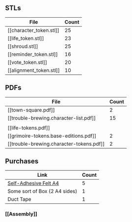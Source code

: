 ## STLs

| File                                                                                                    | Count |
| ------------------------------------------------------------------------------------------------------- | ----- |
| [[character_token.stl]]                                                                                 | 25    |
| [[life_token.stl]]                                                                                      | 23    |
| [[shroud.stl]]                                                                                          | 25    |
| [[reminder_token.stl]]                                                                                  | 16    |
| [[vote_token.stl]]                                                                                      | 20    |
| [[alignment_token.stl]]                                                                                 | 10    |
## PDFs
| File                                     | Count |
| ---------------------------------------- | ----- |
| [[town-square.pdf]]                      | 2     |
| [[trouble-brewing.character-list.pdf]]   | 15    |
|                                          |       |
| [[life-tokens.pdf]]                      |       |
| [[grimoire-tokens.base-editions.pdf]]    | 2     |
| [[trouble-brewing.character-tokens.pdf]] | 2     |
## Purchases
| Link                                                                                                    | Count |
| ------------------------------------------------------------------------------------------------------- | ----- |
| [Self-Adhesive Felt A4](https://www.hobbycraft.co.uk/black-self-adhesive-felt-sheet-a4/5728371000.html) | 5     |
| Some sort of Box (2 A4 sides)                                                                           | 1     |
| Duct Tape                                                                                               | 1     |

### [[Assembly]]